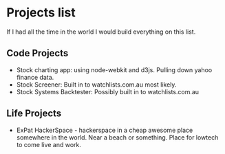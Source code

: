 # Projects list

If I had all the time in the world I would build everything on this list.

## Code Projects
  * Stock charting app: using node-webkit and d3js.  Pulling down yahoo finance data.
  * Stock Screener: Built in to watchlists.com.au most likely.
  * Stock Systems Backtester: Possibly built in to watchlists.com.au

## Life Projects
  * ExPat HackerSpace - hackerspace in a cheap awesome place somewhere in the world.  Near a beach or something.  Place for lowtech to come live and work.
